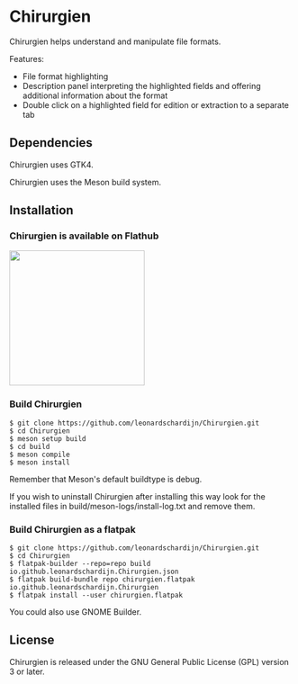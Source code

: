 # Chirurgien

Chirurgien helps understand and manipulate file formats.

Features:

* File format highlighting
* Description panel interpreting the highlighted fields and offering additional information about the format
* Double click on a highlighted field for edition or extraction to a separate tab


## Dependencies

Chirurgien uses GTK4.

Chirurgien uses the Meson build system.


## Installation

### Chirurgien is available on Flathub

[<img width="240" src="https://flathub.org/assets/badges/flathub-badge-en.png">](https://www.flathub.org/apps/details/io.github.leonardschardijn.Chirurgien)


### Build Chirurgien

```
$ git clone https://github.com/leonardschardijn/Chirurgien.git
$ cd Chirurgien
$ meson setup build
$ cd build
$ meson compile
$ meson install
```

Remember that Meson's default buildtype is debug.

If you wish to uninstall Chirurgien after installing this way look for the
installed files in build/meson-logs/install-log.txt and remove them.


### Build Chirurgien as a flatpak

```
$ git clone https://github.com/leonardschardijn/Chirurgien.git
$ cd Chirurgien
$ flatpak-builder --repo=repo build io.github.leonardschardijn.Chirurgien.json
$ flatpak build-bundle repo chirurgien.flatpak io.github.leonardschardijn.Chirurgien
$ flatpak install --user chirurgien.flatpak
```

You could also use GNOME Builder.


## License

Chirurgien is released under the GNU General Public License (GPL) version 3
or later.

